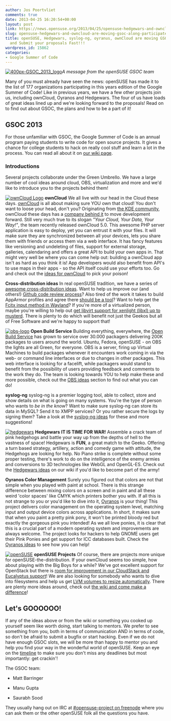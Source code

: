 ```yaml
---
author: Jos Poortvliet
comments: true
date: 2013-04-25 16:20:54+00:00
layout: post
link: https://news.opensuse.org/2013/04/25/opensuse-hedgewars-and-owncloud-are-moving-gsoc-along-participate-and-submit-your-proposals-fast/
slug: opensuse-hedgewars-and-owncloud-are-moving-gsoc-along-participate-and-submit-your-proposals-fast
title: openSUSE, Hedgewars, syslog-ng, oyranus, ownCloud are moving GSOC along!! Participate
  and Submit your proposals Fast!!!
wordpress_id: 15862
categories:
- Google Summer of Code
---
```


[![400px-GSOC_2013_logo](//news.opensuse.org/wp-content/uploads/2013/04/400px-GSOC_2013_logo.jpg)](//news.opensuse.org/wp-content/uploads/2013/04/400px-GSOC_2013_logo.jpg)_A message from the openSUSE GSOC team_

Many of you must already have seen the news: openSUSE has made it to the list of 177 organizations participating in this years edition of the Google Summer of Code! Like in previous years, we have a few other projects join us, including ownCloud, Oyranos and Hedgewars. The four of us have loads of great ideas lined up and we're looking forward to the proposals! Read on to find out about GSOC, the plans and how to be a part of it!<!-- more -->


## GSOC 2013


For those unfamiliar with GSOC, the Google Summer of Code is an annual program paying students to write code for open source projects. It gives a chance for college students to hack on really cool stuff and learn a lot in the process. You can read all about it on [our wiki page](https://en.opensuse.org/openSUSE:GSOC).


### Introductions


Several projects collaborate under the Green Umbrello. We have a large number of cool ideas around cloud, OBS, virtualization and more and we'd like to introduce you to the projects behind them!

[![ownCloud Logo](//news.opensuse.org/wp-content/uploads/2012/08/ownCloud.png)](http://owncloud.org)
**ownCloud**
We all live with our head in the Cloud these days. [ownCloud](http://owncloud.org/) is all about making sure YOU own that cloud! You don't want to loose your head, don't you? Originating from [the KDE community](http://dot.kde.org/2010/01/24/kde-gears-free-cloud), ownCloud these days has a [company behind it](http://owncloud.com) to move development forward. Still very much true to its slogan _"Your Cloud, Your Data, Your Way!"_, the team recently released ownCloud 5.0. This awesome PHP server application is easy to deploy, yet you can entrust it with your files. It will make sure they are synchronized between all your devices, lets you share them with friends or access them via a web interface. It has fancy features like versioning and undeleting of files, support for external storage, galleries, calendaring and offers a great API to build your own apps in. That might very well be where you can come help out: building a ownCloud app isn't as hard as you think it is! App developers would also benefit from API's to use maps in their apps - so the API itself could use your efforts too. Go and check out the [ideas for ownCloud](https://en.opensuse.org/openSUSE:GSOC_ideas#ownCloud) to pick your poison!

**Cross-distribution ideas**
In real openSUSE tradition, we have a series of [awesome cross-distribution ideas](https://en.opensuse.org/openSUSE:GSOC_ideas#Cross-distribution_topics). Want to help us improve our (and others!) [Github code review process](https://en.opensuse.org/openSUSE:GSOC_ideas#Code_review_for_projects_on_GitHub)? Also tired of the work it takes to build AppArmor profiles and agree there [should be a tool](https://en.opensuse.org/openSUSE:GSOC_ideas#AppArmor_profile_development_tool)? Want to help get the [Fcitx input method in Wayland](https://en.opensuse.org/openSUSE:GSOC_ideas#Wayland_Input_method_protocol_support_for_Fcitx)? If you're more of a virtualized person, maybe you're willing to help out [get libvirt support for xenlight (libxl) up to musterd](https://en.opensuse.org/openSUSE:GSOC_ideas#Improve_libxenlight_driver_in_libvirt). There is plenty to do which will benefit not just the Geekos but all of Free Software and we're happy to support that!

[![obs-logo](//news.opensuse.org/wp-content/uploads/2013/04/obs-logo.png)](http://openbuildservice.org)
**Open Build Service**
Building everything, everywhere, the [Open Build Service](http://openbuildservice.org) has grown to service over 30.000 packagers delivering 200K packages to users around the world. Ubuntu, Fedora, openSUSE - on OBS the lights are all Green, for everyone. OBS is a server, firing up Virtual Machines to build packages whenever it encounters work coming in via the web- or command line interfaces or due to changes in other packages. This web interface is looking for a facelift, while packagers would stand to benefit from the possibility of users providing feedback and comments to the work they do. The team is looking towards YOU to help make these and more possible, check out the [OBS ideas](https://en.opensuse.org/openSUSE:GSOC_ideas#Open_Build_Service) section to find out what you can do!

**syslog-ng**
syslog-ng is a premier logging tool, able to collect, store and show details on what is going on many systems. You're the type of person who wants to _be in the know_? Want to make sure syslog-ng can store its data in MySQL? Send it to XMPP services? Or you rather secure the logs by signing them? Take a look at the [syslog-ng ideas](https://en.opensuse.org/openSUSE:GSOC_ideas#syslog-ng) for these and more suggestions!

[![hedgewars](//news.opensuse.org/wp-content/uploads/2013/04/hedgewars.png)](//news.opensuse.org/wp-content/uploads/2013/04/hedgewars.png)
**Hedgewars**
**IT IS TIME FOR WAR!** Assemble a crack team of pink hedgehogs and battle your way up from the depths of hell to the vastness of space! Hedgewars is **FUN**, a great match to the Geeko. Offering a turn based strategy, artillery, action and comedy game with attitude, the Hedgehogs are looking for help. No Piano strike is complete without some proper testing, there's work to do on the intelligence of the enemy armies and conversions to 3D technologies like WebGL and OpenGL-ES. Check out the [Hedgewars ideas](https://en.opensuse.org/openSUSE:GSOC_ideas#Hedgewars) on our wiki if you'd like to become part of the army!

**Oyranos Color Management**
Surely you figured out that colors are not that simple when you played with paint at school. There is this strange difference between mixing colors on a screen and in paint and all these weird 'color spaces' like CMYK which printers bother you with. If all this is not strange to you or you'd like to dive into it, [Oyranos](http://www.oyranos.org/) is your thing! This project delivers color management on the operating system level, matching input and output device colors across applications. In short, it makes sure that when you paint a pretty pink pony, it won't be printed bloody red but exactly the gorgeous pink you intended! As we all love ponies, it is clear that this is a crucial part of a modern operating system and improvements are always welcome. The project looks for hackers to help GNOME users get their Pink Ponies and get support for ICC databases built. Check the [Oyranos ideas](https://en.opensuse.org/openSUSE:GSOC_ideas#Compositor_Colour_Management) to see how you can help!

[![openSUSE](//news.opensuse.org/wp-content/uploads/2008/03/opensuse_cc.png)](http://opensuse.org)
**openSUSE Projects**
Of course, there are projects more unique for openSUSE-the-distribution. If your ownCloud seems too simple, how about playing with the Big Boys for a while? We've got excellent support for OpenStack but there is [room for improvement in our CloudStack and Eucalyptus support](https://en.opensuse.org/openSUSE:GSOC_ideas#CloudStack.2FEucalyptus_setup)! We are also looking for somebody who wants to dive into filesystems and help us get [LVM volumes to resize automatically](https://en.opensuse.org/openSUSE:GSOC_ideas#Automatic_resizing_of_LVM_volumes_and_filesystems). There are plenty more ideas around, check out [the wiki and come make a difference](https://en.opensuse.org/openSUSE:GSOC_ideas)!


## Let's GOOOOOO!


If any of the ideas above or from the wiki or something you cooked up yourself seem like worth doing, start talking to mentors. We prefer to see something from you, both in terms of communication AND in terms of code, so don't be afraid to submit a bugfix or start hacking. Even if we do not have enough GSOC slots, we will be more than happy to mentor you and help you find your way in the wonderful world of openSUSE. Keep an eye on the [timeline](http://www.google-melange.com/gsoc/events/google/gsoc2013) to make sure you don't miss any deadlines but most importantly: get crackin'!

The GSOC team:



	
  * Matt Barringer

	
  * Manu Gupta

	
  * Saurabh Sood


They usually hang out on IRC at [#opensuse-project on freenode](irc://freenode.net/#opensuse-project) where you can ask them or the other openSUSE folk all the questions you have.
